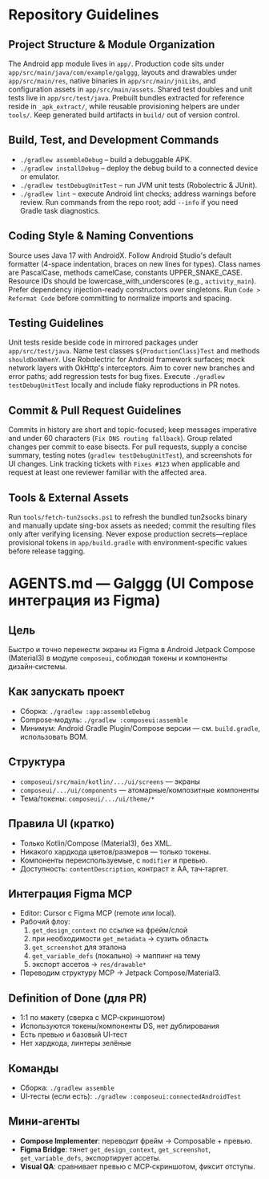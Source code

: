 # Repository Guidelines

## Project Structure & Module Organization
The Android app module lives in `app/`. Production code sits under `app/src/main/java/com/example/galggg`, layouts and drawables under `app/src/main/res`, native binaries in `app/src/main/jniLibs`, and configuration assets in `app/src/main/assets`. Shared test doubles and unit tests live in `app/src/test/java`. Prebuilt bundles extracted for reference reside in `_apk_extract/`, while reusable provisioning helpers are under `tools/`. Keep generated build artifacts in `build/` out of version control.

## Build, Test, and Development Commands
- `./gradlew assembleDebug` – build a debuggable APK.
- `./gradlew installDebug` – deploy the debug build to a connected device or emulator.
- `./gradlew testDebugUnitTest` – run JVM unit tests (Robolectric & JUnit).
- `./gradlew lint` – execute Android lint checks; address warnings before review.
Run commands from the repo root; add `--info` if you need Gradle task diagnostics.

## Coding Style & Naming Conventions
Source uses Java 17 with AndroidX. Follow Android Studio's default formatter (4-space indentation, braces on new lines for types). Class names are PascalCase, methods camelCase, constants UPPER_SNAKE_CASE. Resource IDs should be lowercase_with_underscores (e.g., `activity_main`). Prefer dependency injection-ready constructors over singletons. Run `Code > Reformat Code` before committing to normalize imports and spacing.

## Testing Guidelines
Unit tests reside beside code in mirrored packages under `app/src/test/java`. Name test classes `${ProductionClass}Test` and methods `shouldDoXWhenY`. Use Robolectric for Android framework surfaces; mock network layers with OkHttp's interceptors. Aim to cover new branches and error paths; add regression tests for bug fixes. Execute `./gradlew testDebugUnitTest` locally and include flaky reproductions in PR notes.

## Commit & Pull Request Guidelines
Commits in history are short and topic-focused; keep messages imperative and under 60 characters (`Fix DNS routing fallback`). Group related changes per commit to ease bisects. For pull requests, supply a concise summary, testing notes (`gradlew testDebugUnitTest`), and screenshots for UI changes. Link tracking tickets with `Fixes #123` when applicable and request at least one reviewer familiar with the affected area.

## Tools & External Assets
Run `tools/fetch-tun2socks.ps1` to refresh the bundled tun2socks binary and manually update sing-box assets as needed; commit the resulting files only after verifying licensing. Never expose production secrets—replace provisional tokens in `app/build.gradle` with environment-specific values before release tagging.
# AGENTS.md — Galggg (UI Compose интеграция из Figma)

## Цель
Быстро и точно перенести экраны из Figma в Android Jetpack Compose (Material3) в модуле `composeui`, соблюдая токены и компоненты дизайн‑системы.

## Как запускать проект
- Сборка: `./gradlew :app:assembleDebug`
- Compose‑модуль: `./gradlew :composeui:assemble`
- Минимум: Android Gradle Plugin/Compose версии — см. `build.gradle`, использовать BOM.

## Структура
- `composeui/src/main/kotlin/.../ui/screens` — экраны
- `composeui/.../ui/components` — атомарные/композитные компоненты
- Тема/токены: `composeui/.../ui/theme/*`

## Правила UI (кратко)
- Только Kotlin/Compose (Material3), без XML.
- Никакого хардкода цветов/размеров — только токены.
- Компоненты переиспользуемые, с `modifier` и превью.
- Доступность: `contentDescription`, контраст ≥ AA, тач‑таргет.

## Интеграция Figma MCP
- Editor: Cursor с Figma MCP (remote или local).
- Рабочий флоу:
  1) `get_design_context` по ссылке на фрейм/слой
  2) при необходимости `get_metadata` → сузить область
  3) `get_screenshot` для эталона
  4) `get_variable_defs` (локально) → маппинг на тему
  5) экспорт ассетов → `res/drawable*`
- Переводим структуру MCP → Jetpack Compose/Material3.

## Definition of Done (для PR)
- 1:1 по макету (сверка с MCP‑скриншотом)
- Используются токены/компоненты DS, нет дублирования
- Есть превью и базовый UI‑тест
- Нет хардкода, линтеры зелёные

## Команды
- Сборка: `./gradlew assemble`
- UI‑тесты (если есть): `./gradlew :composeui:connectedAndroidTest`

## Мини‑агенты
- **Compose Implementer**: переводит фрейм → Composable + превью.
- **Figma Bridge**: тянет `get_design_context`, `get_screenshot`, `get_variable_defs`, экспортирует ассеты.
- **Visual QA**: сравнивает превью с MCP‑скриншотом, фиксит отступы.
